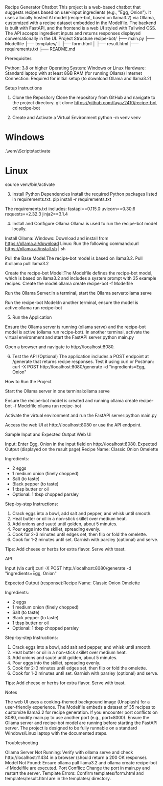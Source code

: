 Recipe Generator Chatbot
This project is a web-based chatbot that suggests recipes based on user-input ingredients (e.g., "Egg, Onion"). It uses a locally hosted AI model (recipe-bot, based on llama3.2) via Ollama, customized with a recipe dataset embedded in the Modelfile. The backend is built with FastAPI, and the frontend is a web UI styled with Tailwind CSS. The API accepts ingredient inputs and returns responses displayed conversationally in the UI.
Project Structure
recipe-bot/
├── main.py
├── Modelfile
├── templates/
│   ├── form.html
│   ├── result.html
├── requirements.txt
├── README.md

Prerequisites

Python: 3.8 or higher
Operating System: Windows or Linux
Hardware: Standard laptop with at least 8GB RAM (for running Ollama)
Internet Connection: Required for initial setup (to download Ollama and llama3.2)

Setup Instructions
1. Clone the Repository
Clone the repository from GitHub and navigate to the project directory.
git clone https://github.com/fayaz2410/recipe-bot
cd recipe-bot

2. Create and Activate a Virtual Environment
python -m venv venv
# Windows
.\venv\Scripts\activate
# Linux
source venv/bin/activate

3. Install Python Dependencies
Install the required Python packages listed in requirements.txt.
pip install -r requirements.txt

The requirements.txt includes:
fastapi==0.115.0
uvicorn==0.30.6
requests==2.32.3
jinja2==3.1.4

4. Install and Configure Ollama
Ollama is used to run the recipe-bot model locally.

Install Ollama:
Windows: Download and install from https://ollama.ai/download
Linux: Run the following command:curl https://ollama.ai/install.sh | sh




Pull the Base Model:The recipe-bot model is based on llama3.2. Pull it:ollama pull llama3.2


Create the recipe-bot Model:The Modelfile defines the recipe-bot model, which is based on llama3.2 and includes a system prompt with 35 example recipes. Create the model:ollama create recipe-bot -f Modelfile


Run the Ollama Server:In a terminal, start the Ollama server:ollama serve


Run the recipe-bot Model:In another terminal, ensure the model is active:ollama run recipe-bot



5. Run the Application

Ensure the Ollama server is running (ollama serve) and the recipe-bot model is active (ollama run recipe-bot).
In another terminal, activate the virtual environment and start the FastAPI server:python main.py


Open a browser and navigate to http://localhost:8080.

6. Test the API (Optional)
The application includes a POST endpoint at /generate that returns recipe responses. Test it using curl or Postman:
curl -X POST http://localhost:8080/generate -d "ingredients=Egg, Onion"

How to Run the Project

Start the Ollama server in one terminal:ollama serve


Ensure the recipe-bot model is created and running:ollama create recipe-bot -f Modelfile
ollama run recipe-bot


Activate the virtual environment and run the FastAPI server:python main.py


Access the web UI at http://localhost:8080 or use the API endpoint.

Sample Input and Expected Output
Web UI

Input: Enter Egg, Onion in the input field on http://localhost:8080.
Expected Output (displayed on the result page):Recipe Name: Classic Onion Omelette

Ingredients:
- 2 eggs
- 1 medium onion (finely chopped)
- Salt (to taste)
- Black pepper (to taste)
- 1 tbsp butter or oil
- Optional: 1 tbsp chopped parsley

Step-by-step Instructions:
1. Crack eggs into a bowl, add salt and pepper, and whisk until smooth.
2. Heat butter or oil in a non-stick skillet over medium heat.
3. Add onions and sauté until golden, about 5 minutes.
4. Pour eggs into the skillet, spreading evenly.
5. Cook for 2-3 minutes until edges set, then flip or fold the omelette.
6. Cook for 1-2 minutes until set. Garnish with parsley (optional) and serve.

Tips: Add cheese or herbs for extra flavor. Serve with toast.



API

Input (via curl):curl -X POST http://localhost:8080/generate -d "ingredients=Egg, Onion"


Expected Output (response):Recipe Name: Classic Onion Omelette

Ingredients:
- 2 eggs
- 1 medium onion (finely chopped)
- Salt (to taste)
- Black pepper (to taste)
- 1 tbsp butter or oil
- Optional: 1 tbsp chopped parsley

Step-by-step Instructions:
1. Crack eggs into a bowl, add salt and pepper, and whisk until smooth.
2. Heat butter or oil in a non-stick skillet over medium heat.
3. Add onions and sauté until golden, about 5 minutes.
4. Pour eggs into the skillet, spreading evenly.
5. Cook for 2-3 minutes until edges set, then flip or fold the omelette.
6. Cook for 1-2 minutes until set. Garnish with parsley (optional) and serve.

Tips: Add cheese or herbs for extra flavor. Serve with toast.



Notes

The web UI uses a cooking-themed background image (Unsplash) for a user-friendly experience.
The Modelfile embeds a dataset of 35 recipes to customize llama3.2 for recipe generation.
If you encounter port conflicts on 8080, modify main.py to use another port (e.g., port=8000).
Ensure the Ollama server and recipe-bot model are running before starting the FastAPI server.
The project is designed to be fully runnable on a standard Windows/Linux laptop with the documented steps.

Troubleshooting

Ollama Server Not Running: Verify with ollama serve and check http://localhost:11434 in a browser (should return a 200 OK response).
Model Not Found: Ensure ollama pull llama3.2 and ollama create recipe-bot -f Modelfile are executed.
Port Conflict: Change the port in main.py and restart the server.
Template Errors: Confirm templates/form.html and templates/result.html are in the templates/ directory.
